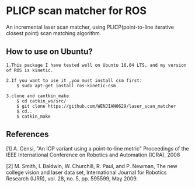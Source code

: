 # PLICP scan matcher for ROS
An incremental laser scan matcher, using PLICP(point-to-line iterative closest point) scan matching algorithm.

## How to use on Ubuntu?
    1.This package I have tested well on Ubuntu 16.04 LTS, and my version of ROS is kinetic.
    
    2.If you want to use it ,you must install csm first:
        $ sudo apt-get install ros-kinetic-csm
        
    3.clone and cantkin_make
        $ cd catkin_ws/src/
        $ git clone https://github.com/WENJIAN0629/laser_scan_matcher
        $ cd..
        $ catkin_make
  

## References

[1] A. Censi, "An ICP variant using a point-to-line metric" Proceedings of the IEEE International Conference on Robotics and Automation (ICRA), 2008

[2] M. Smith, I. Baldwin, W. Churchill, R. Paul, and P. Newman, The new college vision and laser data set, International Journal for Robotics Research (IJRR), vol. 28, no. 5, pp. 595599, May 2009.
